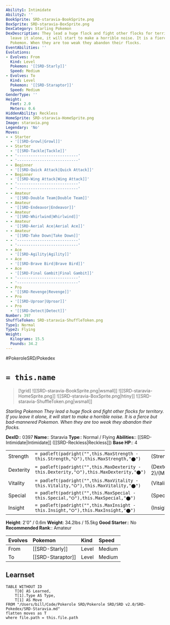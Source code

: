 ```yaml
---
Ability1: Intimidate
Ability2: ''
BookSprite: SRD-staravia-BookSprite.png
BoxSprite: SRD-staravia-BoxSprite.png
DexCategory: Starling Pokemon
DexDescription: They lead a huge flock and fight other flocks for territory. If you
  leave it alone, it will start to make a horrible noise. It is a fierce but bad-mannered
  Pokemon. When they are too weak they abandon their flocks.
EventAbilities: ''
Evolutions:
- Evolves: From
  Kind: Level
  Pokemon: '[[SRD-Starly]]'
  Speed: Medium
- Evolves: To
  Kind: Level
  Pokemon: '[[SRD-Staraptor]]'
  Speed: Medium
GenderType: ''
Height:
  Feet: 2.0
  Meters: 0.6
HiddenAbility: Reckless
HomeSprite: SRD-staravia-HomeSprite.png
Image: staravia.png
Legendary: 'No'
Moves:
- - Starter
  - '[[SRD-Growl|Growl]]'
- - Starter
  - '[[SRD-Tackle|Tackle]]'
- - '---------------------------'
  - '---------------------------'
- - Beginner
  - '[[SRD-Quick Attack|Quick Attack]]'
- - Beginner
  - '[[SRD-Wing Attack|Wing Attack]]'
- - '---------------------------'
  - '---------------------------'
- - Amateur
  - '[[SRD-Double Team|Double Team]]'
- - Amateur
  - '[[SRD-Endeavor|Endeavor]]'
- - Amateur
  - '[[SRD-Whirlwind|Whirlwind]]'
- - Amateur
  - '[[SRD-Aerial Ace|Aerial Ace]]'
- - Amateur
  - '[[SRD-Take Down|Take Down]]'
- - '---------------------------'
  - '---------------------------'
- - Ace
  - '[[SRD-Agility|Agility]]'
- - Ace
  - '[[SRD-Brave Bird|Brave Bird]]'
- - Ace
  - '[[SRD-Final Gambit|Final Gambit]]'
- - '---------------------------'
  - '---------------------------'
- - Pro
  - '[[SRD-Revenge|Revenge]]'
- - Pro
  - '[[SRD-Uproar|Uproar]]'
- - Pro
  - '[[SRD-Detect|Detect]]'
Number: 397
ShuffleToken: SRD-staravia-ShuffleToken.png
Type1: Normal
Type2: Flying
Weight:
  Kilograms: 15.5
  Pounds: 34.2
---
```


#PokeroleSRD/Pokedex

# `= this.name`

> [!grid]
> ![[SRD-staravia-BookSprite.png|wsmall]]
> ![[SRD-staravia-HomeSprite.png]]
> ![[SRD-staravia-BoxSprite.png|htiny]]
> ![[SRD-staravia-ShuffleToken.png|wsmall]]


*Starling Pokemon*
*They lead a huge flock and fight other flocks for territory. If you leave it alone, it will start to make a horrible noise. It is a fierce but bad-mannered Pokemon. When they are too weak they abandon their flocks.*

**DexID**:: 0397
**Name**:: Staravia
**Type**:: Normal / Flying
**Abilities**:: [[SRD-Intimidate|Intimidate]] ([[SRD-Reckless|Reckless]])
**Base HP**:: 4

|           |                                                                                        |                                          |
| --------- | -------------------------------------------------------------------------------------- | ---------------------------------------- |
| Strength  | `= padleft(padright("",this.MaxStrength - this.Strength,"⭘"),this.MaxStrength,"⬤")`    | (Strength::2)/(MaxStrength::5)   |
| Dexterity | `= padleft(padright("",this.MaxDexterity - this.Dexterity,"⭘"),this.MaxDexterity,"⬤")` | (Dexterity:: 2)/(MaxDexterity::5) |
| Vitality  | `= padleft(padright("",this.MaxVitality - this.Vitality,"⭘"),this.MaxVitality,"⬤")`    | (Vitality::2)/(MaxVitality::4)   |
| Special   | `= padleft(padright("",this.MaxSpecial - this.Special,"⭘"),this.MaxSpecial,"⬤")`       | (Special::1)/(MaxSpecial::3)     |
| Insight   | `= padleft(padright("",this.MaxInsight - this.Insight,"⭘"),this.MaxInsight,"⬤")`       | (Insight::1)/(MaxInsight::3)     |

**Height**: 2'0" / 0.6m
**Weight**: 34.2lbs / 15.5kg
**Good Starter**:: No
**Recommended Rank**:: Amateur

| Evolves   | Pokemon           | Kind   | Speed   |
|:----------|:------------------|:-------|:--------|
| From      | [[SRD-Starly]]    | Level  | Medium  |
| To        | [[SRD-Staraptor]] | Level  | Medium  |

## Learnset

```dataview
TABLE WITHOUT ID
    T[0] AS Learned,
    T[1].Type AS Type,
    T[1] AS Move
FROM "/Users/bill/Code/Pokerole SRD/Pokerole SRD/SRD v2.0/SRD-Pokedex/SRD-Staravia.md"
flatten moves as T
where file.path = this.file.path
```
